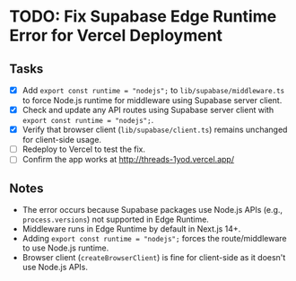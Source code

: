 # TODO: Fix Supabase Edge Runtime Error for Vercel Deployment

## Tasks
- [x] Add `export const runtime = "nodejs";` to `lib/supabase/middleware.ts` to force Node.js runtime for middleware using Supabase server client.
- [x] Check and update any API routes using Supabase server client with `export const runtime = "nodejs";`.
- [x] Verify that browser client (`lib/supabase/client.ts`) remains unchanged for client-side usage.
- [ ] Redeploy to Vercel to test the fix.
- [ ] Confirm the app works at http://threads-1yod.vercel.app/

## Notes
- The error occurs because Supabase packages use Node.js APIs (e.g., `process.versions`) not supported in Edge Runtime.
- Middleware runs in Edge Runtime by default in Next.js 14+.
- Adding `export const runtime = "nodejs";` forces the route/middleware to use Node.js runtime.
- Browser client (`createBrowserClient`) is fine for client-side as it doesn't use Node.js APIs.
